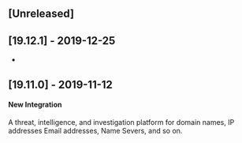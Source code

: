 ## [Unreleased]


## [19.12.1] - 2019-12-25
-

## [19.11.0] - 2019-11-12
#### New Integration
A threat, intelligence, and investigation platform for domain names, IP addresses Email addresses, Name Severs, and so on.